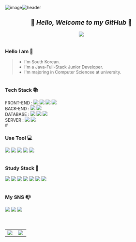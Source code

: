 ![image](https://github.com/JDanmuji/JDanmuji/assets/87899411/8c9b7365-7a50-44ea-a404-33f7e34a3513)![header](https://capsule-render.vercel.app/api?type=shark&color=FFD700&height=100&section=header)


<div align="center">
  
## 🐻 **_Hello, Welcome to my GitHub_** 🐻

</div>
  
<p align="center">
  <img src="https://tistory2.daumcdn.net/tistory/5795815/skinSetting/cd49a866257f4bc68b1e1c1ed75a871d">
</p>

#

### Hello I am 🌼
> - I'm South Korean.
> - I'm a Java-Full-Stack Junior Developer.
> - I'm majoring in Computer Sciencee at university.
#

### Tech Stack 📚
<div>
FRONT-END : <img src="https://img.shields.io/badge/html5-E34F26?style=for-the-badge&logo=html5&logoColor=white">&nbsp<img src="https://img.shields.io/badge/css-1572B6?style=for-the-badge&logo=css3&logoColor=white">&nbsp<img src="https://img.shields.io/badge/javascript-F7DF1E?style=for-the-badge&logo=javascript&logoColor=black">&nbsp<img src="https://img.shields.io/badge/jquery-0769AD?style=for-the-badge&logo=jquery&logoColor=white">
</div>

<div>
BACK-END : <img src="https://img.shields.io/badge/java-007396?style=for-the-badge&logo=java&logoColor=white">&nbsp<img src="https://img.shields.io/badge/spring-6DB33F?style=for-the-badge&logo=spring&logoColor=white"> 
</div>

<div>
DATABASE :  <img src="https://img.shields.io/badge/oracle-F80000?style=for-the-badge&logo=oracle&logoColor=white">&nbsp<img src="https://img.shields.io/badge/mysql-4479A1?style=for-the-badge&logo=mysql&logoColor=white">&nbsp<img src="https://img.shields.io/badge/microsoftsqlserver-CC2927?style=for-the-badge&logo=mysql&logoColor=white"> 
</div>

<div>
SERVER :  <img src="https://img.shields.io/badge/apache tomcat-F8DC75?style=for-the-badge&logo=apachetomcat&logoColor=white">&nbsp<img src="https://img.shields.io/badge/linux-FCC624?style=for-the-badge&logo=linux&logoColor=black"> 
</div>
#
  
### Use Tool 💻
<img src="https://img.shields.io/badge/Eclipse IDE-2C2255?style=flat&logo=Eclipse IDE&logoColor=white" /> <img src="https://img.shields.io/badge/Slack-4A154B?style=flat&logo=Slack&logoColor=white" /> <img src="https://img.shields.io/badge/Subversion-809CC9?style=flat&logo=Subversion&logoColor=white" /> <img src="https://img.shields.io/badge/Git-F05032?style=flat&logo=Git&logoColor=white" /> <img src="https://img.shields.io/badge/GitHub-181717?style=flat&logo=GitHub&logoColor=white" /> 

#
### Study Stack 📜
<img src="https://img.shields.io/badge/React-61DAFB?style=flat&logo=React&logoColor=white" /> <img src="https://img.shields.io/badge/Linux-FCC624?style=flat&logo=Linux&logoColor=white" /> <img src="https://img.shields.io/badge/Amazon AWS-232F3E?style=flat&logo=Amazon AWS&logoColor=white" /> <img src="https://img.shields.io/badge/Microsoft Azure-0078D4?style=flat&logo=Microsoft Azure&logoColor=white" />
<img src="https://img.shields.io/badge/Python-3776AB?style=flat&logo=Python&logoColor=white" /> <img src="https://img.shields.io/badge/pandas-150458?style=flat&logo=pandas&logoColor=white" /> <img src="https://img.shields.io/badge/IntelliJ IDEA-000000?style=flat&logo=IntelliJ IDEA&logoColor=white" />

#
### My SNS 📭
<a href="https://www.instagram.com/_m.jd_dev" target="_blank"><img src="https://img.shields.io/badge/Instagram-E4405F?style=flat-square&logo=Instagram&logoColor=white"/></a> <a href="mailto:mira509417@gmail.com" ><img src="https://img.shields.io/badge/Gmail-EA4335?style=flat-square&logo=Gmail&logoColor=white"/></a> <a href="https://coffeebaralog.tistory.com/" target="_blank"><img src="https://img.shields.io/badge/Tistory-000000?style=flat-square&logo=Tistory&logoColor=white"/></a> 


# 

<p align="center" style="overflow: hidden;"">
  <table>
    <tr>
      <td align="top" max-width="50%">
      <img src="https://github-readme-stats.vercel.app/api?username=JDanmuji&count_private=true&show_icons=true&theme=gruvbox_light&hide_border=true" align="left" style="max-width: 100%" />
      </td>
      <td align="top" max-width="50%">
        <img src="https://github-readme-stats.vercel.app/api/top-langs/?username=JDanmuji&hide=jupyter%20notebook&&layout=compact&theme=gruvbox_light&hide_border=true" align="left" style="max-width: 100%" />
      </td>
    </tr>
  </table>
</p>
